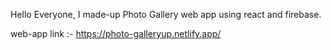 Hello Everyone,
I made-up Photo Gallery web app using react and firebase.

web-app link :- https://photo-galleryup.netlify.app/
